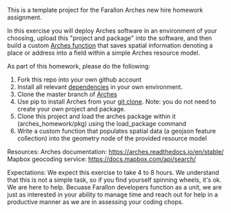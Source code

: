 This is a template project for the Farallon Arches new hire homework assignment.  

In this exercise you will deploy Arches software in an environment of your choosing, upload this "project and package" into the software, and then build a custom [Arches function](https://arches.readthedocs.io/en/stable/functions-widgets-datatypes/?highlight=functions#functions) that saves spatial information denoting a place or address into a field within a simple Arches resource model.

As part of this homework, please do the following:

1. Fork this repo into your own github account
2. Install all relevant [dependencies](https://arches.readthedocs.io/en/stable/requirements-and-dependencies/) in your own environment. 
3. Clone the master branch of [Arches](https://github.com/archesproject/arches)
4. Use pip to install Arches from your [git clone](https://arches.readthedocs.io/en/stable/creating-a-development-environment/#creating-a-development-environment). Note: you do not need to create your own project and package.
5. Clone this project and load the arches package within it (arches_homework/pkg) using the load_package command
6. Write a custom function that populates spatial data (a geojson feature collection) into the geometry node of the provided resource model

Resources:
Arches documentation: https://arches.readthedocs.io/en/stable/
Mapbox geocoding service: https://docs.mapbox.com/api/search/

Expectations:
We expect this exercise to take 4 to 8 hours. We understand that this is not a simple task, so if you find yourself spinning wheels, it's ok. We are here to help. Becuase Farallon developers function as a unit, we are just as interested in your ability to manage time and reach out for help in a productive manner as we are in assessing your coding chops.  
